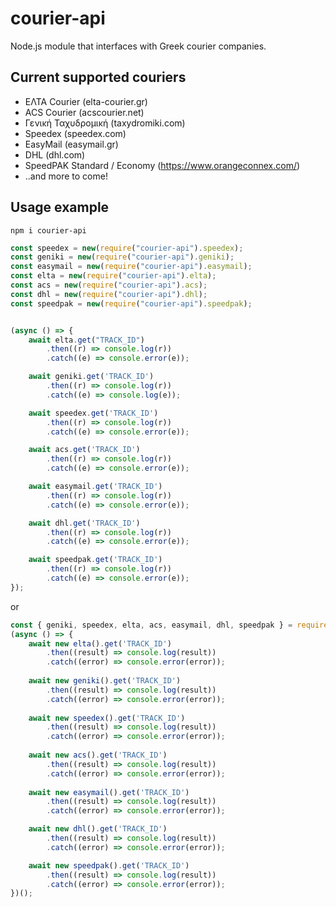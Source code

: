 # courier-api
Node.js module that interfaces with Greek courier companies.

## Current supported couriers
- ΕΛΤΑ Courier (elta-courier.gr)
- ACS Courier (acscourier.net)
- Γενική Ταχυδρομική (taxydromiki.com)
- Speedex (speedex.com)
- EasyMail (easymail.gr)
- DHL (dhl.com)
- SpeedPAK Standard / Economy (https://www.orangeconnex.com/)
- ..and more to come!

## Usage example
`npm i courier-api`
```js
const speedex = new(require("courier-api").speedex);
const geniki = new(require("courier-api").geniki);
const easymail = new(require("courier-api").easymail);
const elta = new(require("courier-api").elta);
const acs = new(require("courier-api").acs);
const dhl = new(require("courier-api").dhl);
const speedpak = new(require("courier-api").speedpak);


(async () => {
    await elta.get("TRACK_ID")
        .then((r) => console.log(r))
        .catch((e) => console.error(e));

    await geniki.get('TRACK_ID')
        .then((r) => console.log(r))
        .catch((e) => console.log(e));

    await speedex.get('TRACK_ID')
        .then((r) => console.log(r))
        .catch((e) => console.error(e));

    await acs.get('TRACK_ID')
        .then((r) => console.log(r))
        .catch((e) => console.error(e));

    await easymail.get('TRACK_ID')
        .then((r) => console.log(r))
        .catch((e) => console.error(e));

    await dhl.get('TRACK_ID')
        .then((r) => console.log(r))
        .catch((e) => console.error(e));

    await speedpak.get('TRACK_ID')
        .then((r) => console.log(r))
        .catch((e) => console.error(e));
});
```
or
```js
const { geniki, speedex, elta, acs, easymail, dhl, speedpak } = require('courier-api');
(async () => {
    await new elta().get('TRACK_ID')
        .then((result) => console.log(result))
        .catch((error) => console.error(error));
        
    await new geniki().get('TRACK_ID')
        .then((result) => console.log(result))
        .catch((error) => console.error(error));
        
    await new speedex().get('TRACK_ID')
        .then((result) => console.log(result))
        .catch((error) => console.error(error));
        
    await new acs().get('TRACK_ID')
        .then((result) => console.log(result))
        .catch((error) => console.error(error));
        
    await new easymail().get('TRACK_ID')
        .then((result) => console.log(result))
        .catch((error) => console.error(error));

    await new dhl().get('TRACK_ID')
        .then((result) => console.log(result))
        .catch((error) => console.error(error));

    await new speedpak().get('TRACK_ID')
        .then((result) => console.log(result))
        .catch((error) => console.error(error));
})();
```
